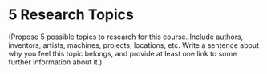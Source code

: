 # 5 Research Topics
(Propose 5 possible topics to research for this course. Include authors, inventors, artists, machines, projects, locations, etc. Write a sentence about why you feel this topic belongs, and provide at least one link to some further information about it.)

